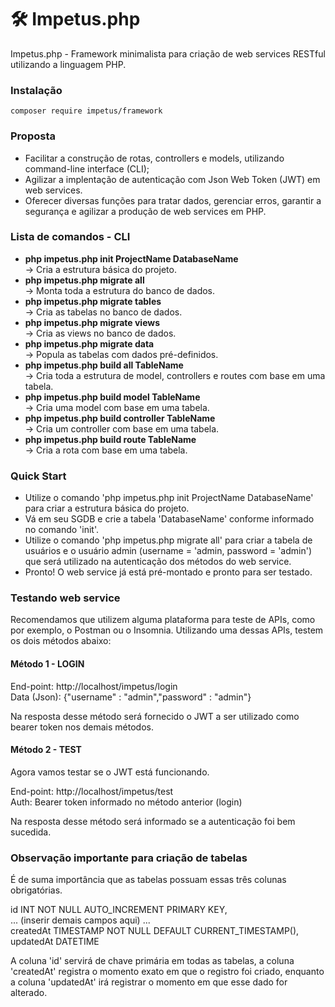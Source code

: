 # 🛠️ Impetus.php
Impetus.php - Framework minimalista para criação de web services RESTful utilizando a linguagem PHP.

### Instalação
```shell
composer require impetus/framework
```

### Proposta
- Facilitar a construção de rotas, controllers e models, utilizando command-line interface (CLI);
- Agilizar a implentação de autenticação com Json Web Token (JWT) em web services.
- Oferecer diversas funções para tratar dados, gerenciar erros, garantir a segurança e agilizar a produção de web services em PHP.

### Lista de comandos - CLI
- <b>php impetus.php init ProjectName DatabaseName</b>
<br> -> Cria a estrutura básica do projeto.
- <b>php impetus.php migrate all</b>
<br> -> Monta toda a estrutura do banco de dados.
- <b>php impetus.php migrate tables</b>
<br> -> Cria as tabelas no banco de dados.
- <b>php impetus.php migrate views</b>
<br> -> Cria as views no banco de dados.
- <b>php impetus.php migrate data</b>
<br> -> Popula as tabelas com dados pré-definidos.
- <b>php impetus.php build all TableName</b>
<br> -> Cria toda a estrutura de model, controllers e routes com base em uma tabela.
- <b>php impetus.php build model TableName</b>
<br> -> Cria uma model com base em uma tabela.
- <b>php impetus.php build controller TableName</b>
<br> -> Cria um controller com base em uma tabela.
- <b>php impetus.php build route TableName</b>
<br> -> Cria a rota com base em uma tabela.

### Quick Start

- Utilize o comando 'php impetus.php init ProjectName DatabaseName' para criar a estrutura básica do projeto.
- Vá em seu SGDB e crie a tabela 'DatabaseName' conforme informado no comando 'init'.
- Utilize o comando 'php impetus.php migrate all' para criar a tabela de usuários e o usuário admin (username = 'admin, password = 'admin') que será utilizado na autenticação dos métodos do web service.
- Pronto! O web service já está pré-montado e pronto para ser testado.


### Testando web service

Recomendamos que utilizem alguma plataforma para teste de APIs, como por exemplo, o Postman ou o Insomnia.
Utilizando uma dessas APIs, testem os dois métodos abaixo:

#### Método 1 - LOGIN

End-point: http://localhost/impetus/login<br>
Data (Json): {"username" : "admin","password" : "admin"}

Na resposta desse método será fornecido o JWT a ser utilizado como bearer token nos demais métodos.

#### Método 2 - TEST

Agora vamos testar se o JWT está funcionando.

End-point: http://localhost/impetus/test<br>
Auth: Bearer token informado no método anterior (login)

Na resposta desse método será informado se a autenticação foi bem sucedida.

### Observação importante para criação de tabelas

É de suma importância que as tabelas possuam essas três colunas obrigatórias.

id INT NOT NULL AUTO_INCREMENT PRIMARY KEY,<br>
... (inserir demais campos aqui) ... <br>
createdAt TIMESTAMP NOT NULL DEFAULT CURRENT_TIMESTAMP(),<br>
updatedAt DATETIME<br>

A coluna 'id' servirá de chave primária em todas as tabelas, a coluna 'createdAt' registra o momento exato em que o registro foi criado, enquanto a coluna 'updatedAt' irá registrar o momento em que esse dado for alterado. 